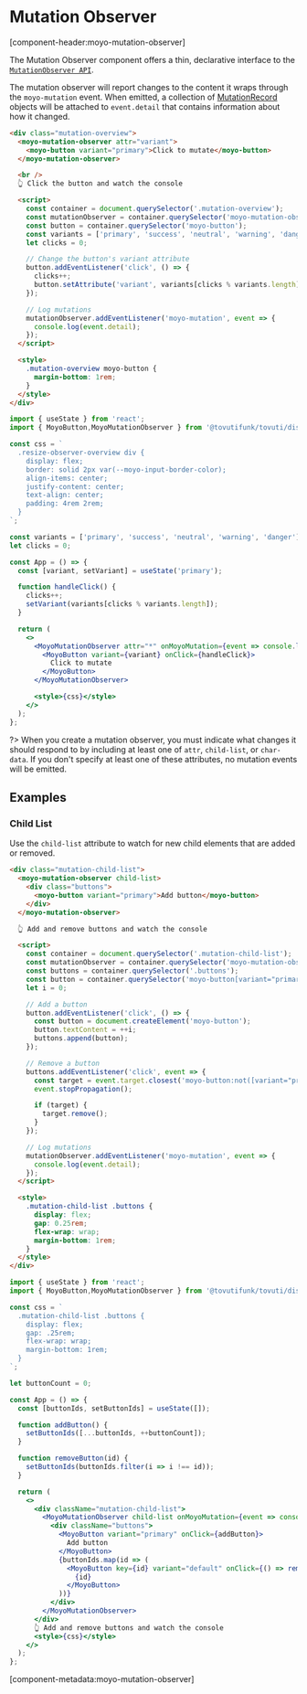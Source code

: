 # Mutation Observer

[component-header:moyo-mutation-observer]

The Mutation Observer component offers a thin, declarative interface to the [`MutationObserver API`](https://developer.mozilla.org/en-US/docs/Web/API/MutationObserver).

The mutation observer will report changes to the content it wraps through the `moyo-mutation` event. When emitted, a collection of [MutationRecord](https://developer.mozilla.org/en-US/docs/Web/API/MutationRecord) objects will be attached to `event.detail` that contains information about how it changed.

```html preview
<div class="mutation-overview">
  <moyo-mutation-observer attr="variant">
    <moyo-button variant="primary">Click to mutate</moyo-button>
  </moyo-mutation-observer>

  <br />
  👆 Click the button and watch the console

  <script>
    const container = document.querySelector('.mutation-overview');
    const mutationObserver = container.querySelector('moyo-mutation-observer');
    const button = container.querySelector('moyo-button');
    const variants = ['primary', 'success', 'neutral', 'warning', 'danger'];
    let clicks = 0;

    // Change the button's variant attribute
    button.addEventListener('click', () => {
      clicks++;
      button.setAttribute('variant', variants[clicks % variants.length]);
    });

    // Log mutations
    mutationObserver.addEventListener('moyo-mutation', event => {
      console.log(event.detail);
    });
  </script>

  <style>
    .mutation-overview moyo-button {
      margin-bottom: 1rem;
    }
  </style>
</div>
```

```jsx react
import { useState } from 'react';
import { MoyoButton,MoyoMutationObserver } from '@tovutifunk/tovuti/dist/react';

const css = `
  .resize-observer-overview div {
    display: flex; 
    border: solid 2px var(--moyo-input-border-color); 
    align-items: center; 
    justify-content: center;
    text-align: center;
    padding: 4rem 2rem;
  }
`;

const variants = ['primary', 'success', 'neutral', 'warning', 'danger'];
let clicks = 0;

const App = () => {
  const [variant, setVariant] = useState('primary');

  function handleClick() {
    clicks++;
    setVariant(variants[clicks % variants.length]);
  }

  return (
    <>
      <MoyoMutationObserver attr="*" onMoyoMutation={event => console.log(event.detail)}>
        <MoyoButton variant={variant} onClick={handleClick}>
          Click to mutate
        </MoyoButton>
      </MoyoMutationObserver>

      <style>{css}</style>
    </>
  );
};
```

?> When you create a mutation observer, you must indicate what changes it should respond to by including at least one of `attr`, `child-list`, or `char-data`. If you don't specify at least one of these attributes, no mutation events will be emitted.

## Examples

### Child List

Use the `child-list` attribute to watch for new child elements that are added or removed.

```html preview
<div class="mutation-child-list">
  <moyo-mutation-observer child-list>
    <div class="buttons">
      <moyo-button variant="primary">Add button</moyo-button>
    </div>
  </moyo-mutation-observer>

  👆 Add and remove buttons and watch the console

  <script>
    const container = document.querySelector('.mutation-child-list');
    const mutationObserver = container.querySelector('moyo-mutation-observer');
    const buttons = container.querySelector('.buttons');
    const button = container.querySelector('moyo-button[variant="primary"]');
    let i = 0;

    // Add a button
    button.addEventListener('click', () => {
      const button = document.createElement('moyo-button');
      button.textContent = ++i;
      buttons.append(button);
    });

    // Remove a button
    buttons.addEventListener('click', event => {
      const target = event.target.closest('moyo-button:not([variant="primary"])');
      event.stopPropagation();

      if (target) {
        target.remove();
      }
    });

    // Log mutations
    mutationObserver.addEventListener('moyo-mutation', event => {
      console.log(event.detail);
    });
  </script>

  <style>
    .mutation-child-list .buttons {
      display: flex;
      gap: 0.25rem;
      flex-wrap: wrap;
      margin-bottom: 1rem;
    }
  </style>
</div>
```

```jsx react
import { useState } from 'react';
import { MoyoButton,MoyoMutationObserver } from '@tovutifunk/tovuti/dist/react';

const css = `
  .mutation-child-list .buttons {
    display: flex;
    gap: .25rem;
    flex-wrap: wrap;
    margin-bottom: 1rem;
  }
`;

let buttonCount = 0;

const App = () => {
  const [buttonIds, setButtonIds] = useState([]);

  function addButton() {
    setButtonIds([...buttonIds, ++buttonCount]);
  }

  function removeButton(id) {
    setButtonIds(buttonIds.filter(i => i !== id));
  }

  return (
    <>
      <div className="mutation-child-list">
        <MoyoMutationObserver child-list onMoyoMutation={event => console.log(event.detail)}>
          <div className="buttons">
            <MoyoButton variant="primary" onClick={addButton}>
              Add button
            </MoyoButton>
            {buttonIds.map(id => (
              <MoyoButton key={id} variant="default" onClick={() => removeButton(id)}>
                {id}
              </MoyoButton>
            ))}
          </div>
        </MoyoMutationObserver>
      </div>
      👆 Add and remove buttons and watch the console
      <style>{css}</style>
    </>
  );
};
```

[component-metadata:moyo-mutation-observer]
